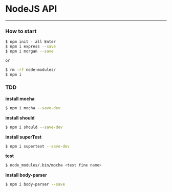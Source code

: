 # NodeJS API
<hr>

### How to start

```bash
$ npm init - all Enter
$ npm i express --save
$ npm i morgan --save

or

$ rm -rf node-modules/
$ npm i
```
### TDD
**install mocha**
```bash
$ npm i mocha --save-dev
```

**install should**
```bash
$ npm i should --save-dev
```

**install superTest**
```bash
$ npm i supertest --save-dev
```

**test**
```bash
$ node_modules/.bin/mocha <test fine name>
```

**install body-parser**
```bash
$ npm i body-parser --save
```